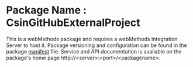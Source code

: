 # Package Name : CsinGitHubExternalProject
This is a webMethods package and requires a webMethods Integration Server to host it. Package versioning and configuration can be found in the package [manifest](./CsinGitHubExternalProject/manifest.v3) file. Service and API documentation is available on the package's home page http://&lt;server&gt;:&lt;port&gt;/&lt;packagename>.